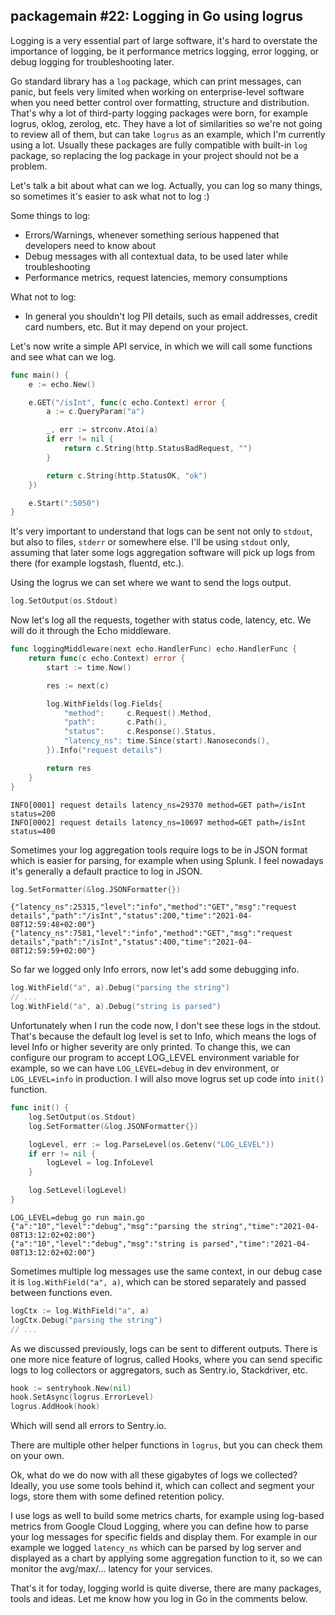 ## packagemain #22: Logging in Go using logrus

Logging is a very essential part of large software, it's hard to overstate the importance of logging, be it performance metrics logging, error logging, or debug logging for troubleshooting later.

Go standard library has a `log` package, which can print messages, can panic, but feels very limited when working on enterprise-level software when you need better control over formatting, structure and distribution. That's why a lot of third-party logging packages were born, for example logrus, oklog, zerolog, etc. They have a lot of similarities so we're not going to review all of them, but can take `logrus` as an example, which I'm currently using a lot. Usually these packages are fully compatible with built-in `log` package, so replacing the log package in your project should not be a problem.

Let's talk a bit about what can we log. Actually, you can log so many things, so sometimes it's easier to ask what not to log :)

Some things to log:
- Errors/Warnings, whenever something serious happened that developers need to know about
- Debug messages with all contextual data, to be used later while troubleshooting
- Performance metrics, request latencies, memory consumptions

What not to log:
- In general you shouldn't log PII details, such as email addresses, credit card numbers, etc. But it may depend on your project.

Let's now write a simple API service, in which we will call some functions and see what can we log.

```go
func main() {
	e := echo.New()

	e.GET("/isInt", func(c echo.Context) error {
		a := c.QueryParam("a")

		_, err := strconv.Atoi(a)
		if err != nil {
			return c.String(http.StatusBadRequest, "")
		}

		return c.String(http.StatusOK, "ok")
	})

	e.Start(":5050")
}
```

It's very important to understand that logs can be sent not only to `stdout`, but also to files, `stderr` or somewhere else. I'll be using `stdout` only, assuming that later some logs aggregation software will pick up logs from there (for example logstash, fluentd, etc.).

Using the logrus we can set where we want to send the logs output.

```go
log.SetOutput(os.Stdout)
```

Now let's log all the requests, together with status code, latency, etc. We will do it through the Echo middleware.

```go
func loggingMiddleware(next echo.HandlerFunc) echo.HandlerFunc {
	return func(c echo.Context) error {
		start := time.Now()

		res := next(c)

		log.WithFields(log.Fields{
			"method":     c.Request().Method,
			"path":       c.Path(),
			"status":     c.Response().Status,
			"latency_ns": time.Since(start).Nanoseconds(),
		}).Info("request details")

		return res
	}
}
```

```
INFO[0001] request details latency_ns=29370 method=GET path=/isInt status=200
INFO[0002] request details latency_ns=10697 method=GET path=/isInt status=400
```

Sometimes your log aggregation tools require logs to be in JSON format which is easier for parsing, for example when using Splunk. I feel nowadays it's generally a default practice to log in JSON.

```go
log.SetFormatter(&log.JSONFormatter{})
```

```
{"latency_ns":25315,"level":"info","method":"GET","msg":"request details","path":"/isInt","status":200,"time":"2021-04-08T12:59:48+02:00"}
{"latency_ns":7581,"level":"info","method":"GET","msg":"request details","path":"/isInt","status":400,"time":"2021-04-08T12:59:59+02:00"}
```

So far we logged only Info errors, now let's add some debugging info.

```go
log.WithField("a", a).Debug("parsing the string")
// ...
log.WithField("a", a).Debug("string is parsed")
```

Unfortunately when I run the code now, I don't see these logs in the stdout. That's because the default log level is set to Info, which means the logs of level Info or higher severity are only printed. To change this, we can configure our program to accept LOG_LEVEL environment variable for example, so we can have `LOG_LEVEL=debug` in dev environment, or `LOG_LEVEL=info` in production. I will also move logrus set up code into `init()` function.

```go
func init() {
	log.SetOutput(os.Stdout)
	log.SetFormatter(&log.JSONFormatter{})

	logLevel, err := log.ParseLevel(os.Getenv("LOG_LEVEL"))
	if err != nil {
		logLevel = log.InfoLevel
	}

	log.SetLevel(logLevel)
}
```

```
LOG_LEVEL=debug go run main.go
{"a":"10","level":"debug","msg":"parsing the string","time":"2021-04-08T13:12:02+02:00"}
{"a":"10","level":"debug","msg":"string is parsed","time":"2021-04-08T13:12:02+02:00"}
```

Sometimes multiple log messages use the same context, in our debug case it is `log.WithField("a", a)`, which can be stored separately and passed between functions even.

```go
logCtx := log.WithField("a", a)
logCtx.Debug("parsing the string")
// ...
```

As we discussed previously, logs can be sent to different outputs. There is one more nice feature of logrus, called Hooks, where you can send specific logs to log collectors or aggregators, such as Sentry.io, Stackdriver, etc.

```go
hook := sentryhook.New(nil)
hook.SetAsync(logrus.ErrorLevel)
logrus.AddHook(hook)
```

Which will send all errors to Sentry.io.

There are multiple other helper functions in `logrus`, but you can check them on your own.

Ok, what do we do now with all these gigabytes of logs we collected? Ideally, you use some tools behind it, which can collect and segment your logs, store them with some defined retention policy.

I use logs as well to build some metrics charts, for example using log-based metrics from Google Cloud Logging, where you can define how to parse your log messages for specific fields and display them. For example in our example we logged `latency_ns` which can be parsed by log server and displayed as a chart by applying some aggregation function to it, so we can monitor the avg/max/... latency for your services.

That's it for today, logging world is quite diverse, there are many packages, tools and ideas. Let me know how you log in Go in the comments below.